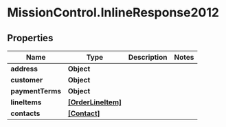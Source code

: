 # MissionControl.InlineResponse2012

## Properties
Name | Type | Description | Notes
------------ | ------------- | ------------- | -------------
**address** | **Object** |  | 
**customer** | **Object** |  | 
**paymentTerms** | **Object** |  | 
**lineItems** | [**[OrderLineItem]**](OrderLineItem.md) |  | 
**contacts** | [**[Contact]**](Contact.md) |  | 
